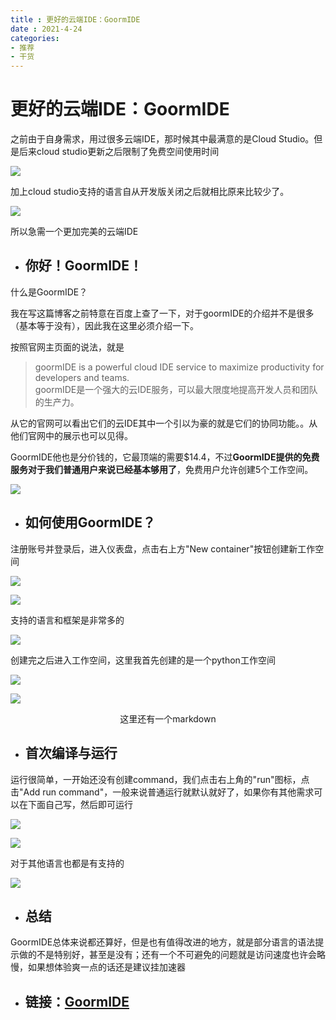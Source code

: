 ```yaml
---
title : 更好的云端IDE：GoormIDE
date : 2021-4-24 
categories: 
- 推荐
- 干货
---
```


# 更好的云端IDE：GoormIDE

之前由于自身需求，用过很多云端IDE，那时候其中最满意的是Cloud Studio。但是后来cloud studio更新之后限制了免费空间使用时间

![](https://coding-pages-bucket-126277-8695253-16545-585210-1304367309.cos-website.ap-hongkong.myqcloud.com/1.png)

加上cloud studio支持的语言自从开发版关闭之后就相比原来比较少了。

![](https://coding-pages-bucket-126277-8695253-16545-585210-1304367309.cos-website.ap-hongkong.myqcloud.com/2.png)

所以急需一个更加完美的云端IDE

- ## 你好！GoormIDE！

什么是GoormIDE？

我在写这篇博客之前特意在百度上查了一下，对于goormIDE的介绍并不是很多（基本等于没有），因此我在这里必须介绍一下。

按照官网主页面的说法，就是
> goormIDE is a powerful cloud IDE service to maximize productivity for developers and teams.<br />
goormIDE是一个强大的云IDE服务，可以最大限度地提高开发人员和团队的生产力。

从它的官网可以看出它们的云IDE其中一个引以为豪的就是它们的协同功能。。从他们官网中的展示也可以见得。

GoormIDE他也是分价钱的，它最顶端的需要$14.4，不过<b>GoormIDE提供的免费服务对于我们普通用户来说已经基本够用了</b>，免费用户允许创建5个工作空间。

![](https://coding-pages-bucket-126277-8695253-16545-585210-1304367309.cos-website.ap-hongkong.myqcloud.com/3.png)

- ## 如何使用GoormIDE？

注册账号并登录后，进入仪表盘，点击右上方"New container"按钮创建新工作空间

![](https://coding-pages-bucket-126277-8695253-16545-585210-1304367309.cos-website.ap-hongkong.myqcloud.com/4.png)

![](https://coding-pages-bucket-126277-8695253-16545-585210-1304367309.cos-website.ap-hongkong.myqcloud.com/5.png)

支持的语言和框架是非常多的

![](https://coding-pages-bucket-126277-8695253-16545-585210-1304367309.cos-website.ap-hongkong.myqcloud.com/6.png)

创建完之后进入工作空间，这里我首先创建的是一个python工作空间

![](https://coding-pages-bucket-126277-8695253-16545-585210-1304367309.cos-website.ap-hongkong.myqcloud.com/7.png)

![](https://coding-pages-bucket-126277-8695253-16545-585210-1304367309.cos-website.ap-hongkong.myqcloud.com/8.png)
<center>这里还有一个markdown</center>

- ## 首次编译与运行

运行很简单，一开始还没有创建command，我们点击右上角的"run"图标，点击"Add run command"，一般来说普通运行就默认就好了，如果你有其他需求可以在下面自己写，然后即可运行

![](https://coding-pages-bucket-126277-8695253-16545-585210-1304367309.cos-website.ap-hongkong.myqcloud.com/10.png)

![](https://coding-pages-bucket-126277-8695253-16545-585210-1304367309.cos-website.ap-hongkong.myqcloud.com/11.png)

对于其他语言也都是有支持的

![](https://coding-pages-bucket-126277-8695253-16545-585210-1304367309.cos-website.ap-hongkong.myqcloud.com/12.png)

- ## 总结

GoormIDE总体来说都还算好，但是也有值得改进的地方，就是部分语言的语法提示做的不是特别好，甚至是没有；还有一个不可避免的问题就是访问速度也许会略慢，如果想体验爽一点的话还是建议挂加速器

- ## 链接：<a href="https://ide.goorm.io/">GoormIDE</a>
